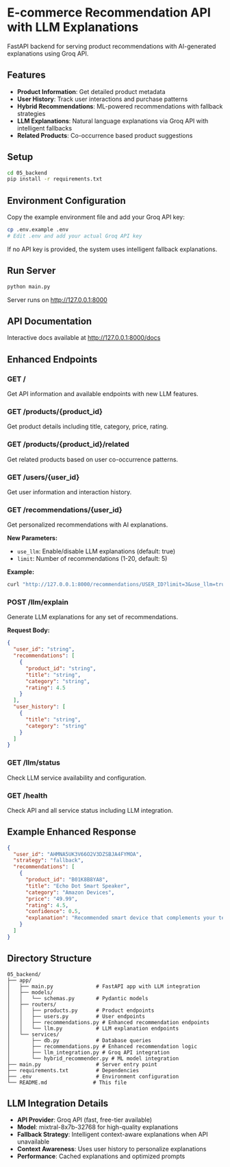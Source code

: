 # E-commerce Recommendation API with LLM Explanations

FastAPI backend for serving product recommendations with AI-generated explanations using Groq API.

## Features

- **Product Information**: Get detailed product metadata
- **User History**: Track user interactions and purchase patterns  
- **Hybrid Recommendations**: ML-powered recommendations with fallback strategies
- **LLM Explanations**: Natural language explanations via Groq API with intelligent fallbacks
- **Related Products**: Co-occurrence based product suggestions

## Setup

```bash
cd 05_backend
pip install -r requirements.txt
```

## Environment Configuration

Copy the example environment file and add your Groq API key:

```bash
cp .env.example .env
# Edit .env and add your actual Groq API key
```

If no API key is provided, the system uses intelligent fallback explanations.

## Run Server

```bash
python main.py
```

Server runs on http://127.0.0.1:8000

## API Documentation

Interactive docs available at http://127.0.0.1:8000/docs

## Enhanced Endpoints

### GET /
Get API information and available endpoints with new LLM features.

### GET /products/{product_id}
Get product details including title, category, price, rating.

### GET /products/{product_id}/related
Get related products based on user co-occurrence patterns.

### GET /users/{user_id}
Get user information and interaction history.

### GET /recommendations/{user_id}
Get personalized recommendations with AI explanations.

**New Parameters:**
- `use_llm`: Enable/disable LLM explanations (default: true)
- `limit`: Number of recommendations (1-20, default: 5)

**Example:**
```bash
curl "http://127.0.0.1:8000/recommendations/USER_ID?limit=3&use_llm=true"
```

### POST /llm/explain
Generate LLM explanations for any set of recommendations.

**Request Body:**
```json
{
  "user_id": "string",
  "recommendations": [
    {
      "product_id": "string",
      "title": "string", 
      "category": "string",
      "rating": 4.5
    }
  ],
  "user_history": [
    {
      "title": "string",
      "category": "string"
    }
  ]
}
```

### GET /llm/status
Check LLM service availability and configuration.

### GET /health
Check API and all service status including LLM integration.

## Example Enhanced Response

```json
{
  "user_id": "AHMNA5UK3V66O2V3DZSBJA4FYMOA",
  "strategy": "fallback",
  "recommendations": [
    {
      "product_id": "B01K8B8YA8",
      "title": "Echo Dot Smart Speaker", 
      "category": "Amazon Devices",
      "price": "49.99",
      "rating": 4.5,
      "confidence": 0.5,
      "explanation": "Recommended smart device that complements your tech preferences."
    }
  ]
}
```

## Directory Structure

```
05_backend/
├── app/
│   ├── main.py              # FastAPI app with LLM integration
│   ├── models/
│   │   └── schemas.py       # Pydantic models
│   ├── routers/
│   │   ├── products.py      # Product endpoints
│   │   ├── users.py         # User endpoints
│   │   ├── recommendations.py # Enhanced recommendation endpoints
│   │   └── llm.py           # LLM explanation endpoints
│   └── services/
│       ├── db.py            # Database queries
│       ├── recommendations.py # Enhanced recommendation logic
│       ├── llm_integration.py # Groq API integration
│       └── hybrid_recommender.py # ML model integration
├── main.py                  # Server entry point
├── requirements.txt         # Dependencies
├── .env                     # Environment configuration
└── README.md               # This file
```

## LLM Integration Details

- **API Provider**: Groq API (fast, free-tier available)
- **Model**: mixtral-8x7b-32768 for high-quality explanations
- **Fallback Strategy**: Intelligent context-aware explanations when API unavailable
- **Context Awareness**: Uses user history to personalize explanations
- **Performance**: Cached explanations and optimized prompts